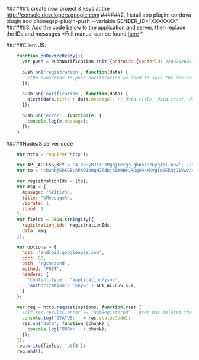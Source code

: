 ######1. create new project & keys at the http://console.developers.google.com
######2. Install app plugin: cordova plugin add phonegap-plugin-push --variable SENDER_ID="XXXXXXX"
######3. Add the code below to the application and server, then replace the IDs and messages
*Full manual can be found [here](http://phonegappro.com/tutorials/apache-cordova-phonegap-push-notification-tutorial-part-1/) *

#####Client JS:

```js
    function onDeviceReady(){
      var push = PushNotification.init({android: {senderID: 220975263612}}); //replace senderID with own project ID

      push.on('registration', function(data) {
        //On subscribe to push notification we need to save the device ID (data.registrationId) in the database
      });

      push.on('notification', function(data) {
        alert(data.title + data.message); // data.title, data.count, data.sound, data.image, data.additionalData
      });

      push.on('error', function(e) {
        console.log(e.message);
      });
    }
```


#####NodeJS server code

```js
    var http = require("http");

    var API_ACCESS_KEY = 'AIzaSyBJsICXMgqjIergg-gbn6l87GyqApiInBw'; //server API key
    var to = 'cbwhbjGhKGE:APA91bHqNJTdDjbIm9HrvRDqO9xKKvgIm2EkOjJ1VwzAHyqOzmceM0VnzDC4SrQR-KrQBpm8vfw3Pw7QCAgdZCSjaayMsWDSGxuoJbV_ARSrhuEju8NI1WOAan7tY9mFi44i9XBiV04U'; //device registrationID

    var registrationIds = [to];
    var msg = {
      message: "%Title%",
      title: "%Message%",
      vibrate: 1,
      sound: 1
    };
    var fields = JSON.stringify({
      registration_ids: registrationIds,
      data: msg
    });

    var options = {
      host: 'android.googleapis.com',
      port: 80,
      path: '/gcm/send',
      method: 'POST',
      headers: {
        'Content-Type': 'application/json',
        'Authorization': 'key=' + API_ACCESS_KEY,
      }
    };

    var req = http.request(options, function(res) {
      //If res.results.error == "NotRegistered" - user has deleted the app and we need to remove the ID from database
      console.log('STATUS: ' + res.statusCode);
      res.on('data', function (chunk) {
        console.log('BODY: ' + chunk);
      });
    });
    req.write(fields, 'utf8');
    req.end();
```